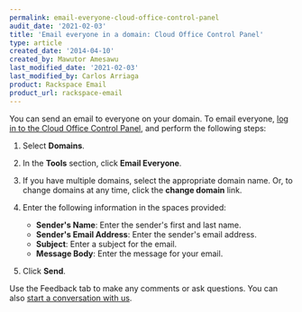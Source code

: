 ```yaml
---
permalink: email-everyone-cloud-office-control-panel
audit_date: '2021-02-03'
title: 'Email everyone in a domain: Cloud Office Control Panel'
type: article
created_date: '2014-04-10'
created_by: Mawutor Amesawu
last_modified_date: '2021-02-03'
last_modified_by: Carlos Arriaga
product: Rackspace Email
product_url: rackspace-email
---
```


You can send an email to everyone on your domain. To email everyone, [log in to the Cloud Office Control Panel](https://cp.rackspace.com),
and perform the following steps:

1.  Select **Domains**.
2.  In the **Tools** section, click **Email Everyone**.
3.  If you have multiple domains, select the appropriate domain name. Or, to change domains at any time, click the **change domain** link.
5.  Enter the following information in the spaces provided:

    -   **Sender's Name**: Enter the sender's first and last name.
    -   **Sender's Email Address**: Enter the sender's email address.
    -   **Subject**: Enter a subject for the email.
    -   **Message Body**: Enter the message for your email.

6.  Click **Send**.

Use the Feedback tab to make any comments or ask questions. You can also [start a conversation with us](https://www.rackspace.com/contact). 
